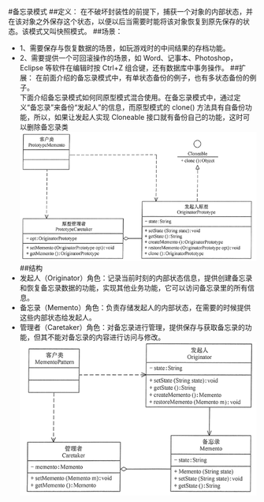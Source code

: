 #备忘录模式
##定义：
在不破坏封装性的前提下，捕获一个对象的内部状态，并在该对象之外保存这个状态，以便以后当需要时能将该对象恢复到原先保存的状态。该模式又叫快照模式。
##场景：
+ 1、需要保存与恢复数据的场景，如玩游戏时的中间结果的存档功能。
+ 2、需要提供一个可回滚操作的场景，如 Word、记事本、Photoshop，Eclipse 等软件在编辑时按 Ctrl+Z 组合键，还有数据库中事务操作。
##扩展：
在前面介绍的备忘录模式中，有单状态备份的例子，也有多状态备份的例子。  
下面介绍备忘录模式如何同原型模式混合使用。在备忘录模式中，通过定义“备忘录”来备份“发起人”的信息，而原型模式的 clone() 方法具有自备份功能，所以，如果让发起人实现 Cloneable 接口就有备份自己的功能，这时可以删除备忘录类
![带原型的备忘录模式](prototype/带原型的备忘录模式.png)
##结构
+ 发起人（Originator）角色：记录当前时刻的内部状态信息，提供创建备忘录和恢复备忘录数据的功能，实现其他业务功能，它可以访问备忘录里的所有信息。
+ 备忘录（Memento）角色：负责存储发起人的内部状态，在需要的时候提供这些内部状态给发起人。
+ 管理者（Caretaker）角色：对备忘录进行管理，提供保存与获取备忘录的功能，但其不能对备忘录的内容进行访问与修改。
![备忘录模式](base/备忘录.png)